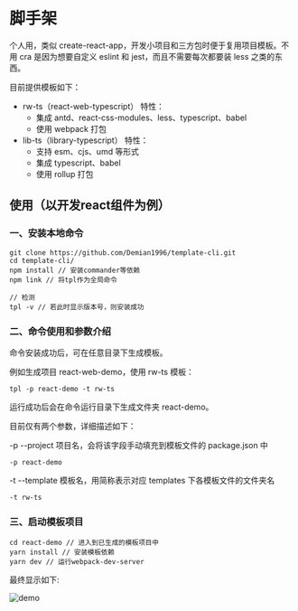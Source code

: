 # 脚手架

个人用，类似 create-react-app，开发小项目和三方包时便于复用项目模板。不用 cra 是因为想要自定义 eslint 和 jest，而且不需要每次都要装 less 之类的东西。

目前提供模板如下：

- rw-ts（react-web-typescript）
  特性：
  - 集成 antd、react-css-modules、less、typescript、babel
  - 使用 webpack 打包
- lib-ts（library-typescript）
  特性：
  - 支持 esm、cjs、umd 等形式
  - 集成 typescript、babel
  - 使用 rollup 打包

## 使用（以开发react组件为例）

### 一、安装本地命令

```shell
git clone https://github.com/Demian1996/template-cli.git
cd template-cli/
npm install // 安装commander等依赖
npm link // 将tpl作为全局命令

// 检测
tpl -v // 若此时显示版本号，则安装成功
```

### 二、命令使用和参数介绍

命令安装成功后，可在任意目录下生成模板。

例如生成项目 react-web-demo，使用 rw-ts 模板：

```shell
tpl -p react-demo -t rw-ts
```

运行成功后会在命令运行目录下生成文件夹 react-demo。

目前仅有两个参数，详细描述如下：

-p --project 项目名，会将该字段手动填充到模板文件的 package.json 中

```shell
-p react-demo
```

-t --template 模板名，用简称表示对应 templates 下各模板文件的文件夹名

```shell
-t rw-ts
```

### 三、启动模板项目

```shell
cd react-demo // 进入到已生成的模板项目中
yarn install // 安装模板依赖
yarn dev // 运行webpack-dev-server
```

最终显示如下:

![demo](https://store-g1.seewo.com/easiclass-public/646bd4cddc8344c5901ab10b29151f32)
